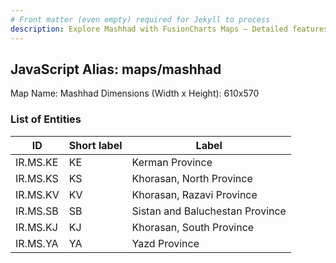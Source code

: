 ```yaml
---
# Front matter (even empty) required for Jekyll to process
description: Explore Mashhad with FusionCharts Maps – Detailed features for seamless integration. Try now & enhance your data visualization today! 
---
```


## JavaScript Alias: maps/mashhad

Map Name: Mashhad
Dimensions (Width x Height): 610x570





### List of Entities

ID | Short label | Label
---|---|---|
IR.MS.KE|KE|Kerman Province
IR.MS.KS|KS|Khorasan, North Province
IR.MS.KV|KV|Khorasan, Razavi Province
IR.MS.SB|SB|Sistan and Baluchestan Province
IR.MS.KJ|KJ|Khorasan, South Province
IR.MS.YA|YA|Yazd Province